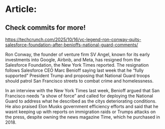 # Article:

## Check commits for more!
https://techcrunch.com/2025/10/16/vc-legend-ron-conway-quits-salesforce-foundation-after-benioffs-national-guard-comments/

Ron Conway, the founder of venture firm SV Angel, known for its early investments into Google, Airbnb, and Meta, has resigned from the Salesforce Foundation, the New York Times reported. The resignation follows Salesforce CEO Marc Benioff saying last week that he “fully supported” President Trump and proposing that National Guard troops should patrol San Francisco streets to combat crime and homelessness.

In an interview with the New York Times last week, Benioff argued that San Francisco needs &#8220;a show of force&#8221; and called for deploying the National Guard to address what he described as the citys deteriorating conditions. He also praised Elon Musks government efficiency efforts and said that he wasnt keeping up with reports on immigration raids or Trumps attacks on the press, despite owning the news magazine Time, which he purchased in 2018.